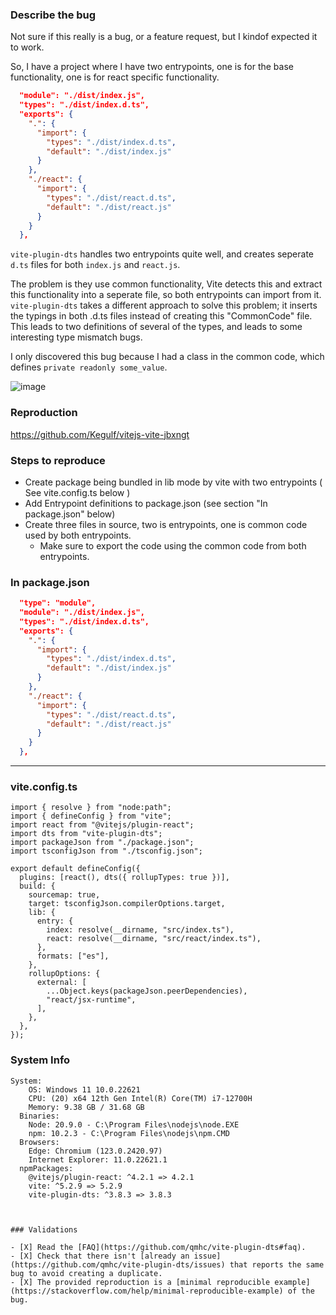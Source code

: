### Describe the bug

Not sure if this really is a bug, or a feature request, but I kindof expected it to work.

So, I have a project where I have two entrypoints, one is for the base functionality, one is for react specific functionality.

```JSON
  "module": "./dist/index.js",
  "types": "./dist/index.d.ts",
  "exports": {
    ".": {
      "import": {
        "types": "./dist/index.d.ts",
        "default": "./dist/index.js"
      }
    },
    "./react": {
      "import": {
        "types": "./dist/react.d.ts",
        "default": "./dist/react.js"
      }
    }
  },
```
`vite-plugin-dts` handles two entrypoints quite well, and creates seperate `d.ts` files for both `index.js` and `react.js`. 

The problem is they use common functionality, Vite detects this and extract this functionality into a seperate file, so both entrypoints can import from it. `vite-plugin-dts` takes a different approach to solve this problem; it inserts the typings in both .d.ts files instead of creating this "CommonCode" file. This leads to two definitions of several of the types, and leads to some interesting type mismatch bugs. 

I only discovered this bug because I had a class in the common code, which defines `private readonly some_value`. 

![image](https://github.com/qmhc/vite-plugin-dts/assets/24886567/608bbfe5-5435-41aa-90bc-ceee67e0aa9f)


### Reproduction

https://github.com/Kegulf/vitejs-vite-jbxngt

### Steps to reproduce

- Create package being bundled in lib mode by vite with two entrypoints ( See vite.config.ts below )
- Add Entrypoint definitions to package.json (see section "In package.json" below)
- Create three files in source, two is entrypoints, one is common code used by both entrypoints.
  - Make sure to export the code using the common code from both entrypoints.


### In package.json
```JSON
  "type": "module",
  "module": "./dist/index.js",
  "types": "./dist/index.d.ts",
  "exports": {
    ".": {
      "import": {
        "types": "./dist/index.d.ts",
        "default": "./dist/index.js"
      }
    },
    "./react": {
      "import": {
        "types": "./dist/react.d.ts",
        "default": "./dist/react.js"
      }
    }
  },

```
---------
### vite.config.ts
```TS
import { resolve } from "node:path";
import { defineConfig } from "vite";
import react from "@vitejs/plugin-react";
import dts from "vite-plugin-dts";
import packageJson from "./package.json";
import tsconfigJson from "./tsconfig.json";

export default defineConfig({
  plugins: [react(), dts({ rollupTypes: true })],
  build: {
    sourcemap: true,
    target: tsconfigJson.compilerOptions.target,
    lib: {
      entry: {
        index: resolve(__dirname, "src/index.ts"),
        react: resolve(__dirname, "src/react/index.ts"),
      },
      formats: ["es"],
    },
    rollupOptions: {
      external: [
        ...Object.keys(packageJson.peerDependencies),
        "react/jsx-runtime",
      ],
    },
  },
});

```

### System Info

```shell
System:
    OS: Windows 11 10.0.22621
    CPU: (20) x64 12th Gen Intel(R) Core(TM) i7-12700H
    Memory: 9.38 GB / 31.68 GB
  Binaries:
    Node: 20.9.0 - C:\Program Files\nodejs\node.EXE
    npm: 10.2.3 - C:\Program Files\nodejs\npm.CMD
  Browsers:
    Edge: Chromium (123.0.2420.97)
    Internet Explorer: 11.0.22621.1
  npmPackages:
    @vitejs/plugin-react: ^4.2.1 => 4.2.1
    vite: ^5.2.9 => 5.2.9
    vite-plugin-dts: ^3.8.3 => 3.8.3
```
```


### Validations

- [X] Read the [FAQ](https://github.com/qmhc/vite-plugin-dts#faq).
- [X] Check that there isn't [already an issue](https://github.com/qmhc/vite-plugin-dts/issues) that reports the same bug to avoid creating a duplicate.
- [X] The provided reproduction is a [minimal reproducible example](https://stackoverflow.com/help/minimal-reproducible-example) of the bug.